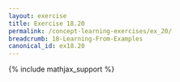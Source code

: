 ```yaml
---
layout: exercise
title: Exercise 18.20
permalink: /concept-learning-exercises/ex_20/
breadcrumb: 18-Learning-From-Examples
canonical_id: ex18.20
---
```


{% include mathjax_support %}
